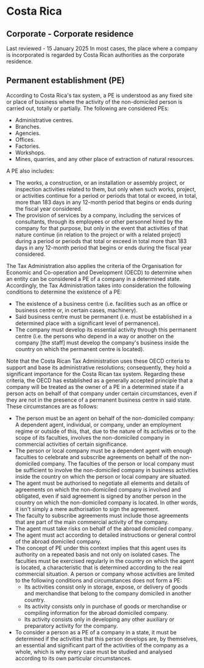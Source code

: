 # Costa Rica
## Corporate - Corporate residence
Last reviewed - 15 January 2025
In most cases, the place where a company is incorporated is regarded by Costa Rican authorities as the corporate residence.
## Permanent establishment (PE)
According to Costa Rica's tax system, a PE is understood as any fixed site or place of business where the activity of the non-domiciled person is carried out, totally or partially.
The following are considered PEs:
  * Administrative centres.
  * Branches.
  * Agencies.
  * Offices.
  * Factories.
  * Workshops.
  * Mines, quarries, and any other place of extraction of natural resources.


A PE also includes:
  * The works, a construction, or an installation or assembly project, or inspection activities related to them, but only when such works, project, or activities continue for a period or periods that total or exceed, in total, more than 183 days in any 12-month period that begins or ends during the fiscal year considered.
  * The provision of services by a company, including the services of consultants, through its employees or other personnel hired by the company for that purpose, but only in the event that activities of that nature continue (in relation to the project or with a related project) during a period or periods that total or exceed in total more than 183 days in any 12-month period that begins or ends during the fiscal year considered.


The Tax Administration also applies the criteria of the Organisation for Economic and Co-operation and Development (OECD) to determine when an entity can be considered a PE of a company in a determined state. Accordingly, the Tax Administration takes into consideration the following conditions to determine the existence of a PE:
  * The existence of a business centre (i.e. facilities such as an office or business centre or, in certain cases, machinery).
  * Said business centre must be permanent (i.e. must be established in a determined place with a significant level of permanence).
  * The company must develop its essential activity through this permanent centre (i.e. the persons who depend in a way or another on the company [the staff] must develop the company's business inside the country on which the permanent centre is located).


Note that the Costa Rican Tax Administration uses these OECD criteria to support and base its administrative resolutions; consequently, they hold a significant importance for the Costa Rican tax system. Regarding these criteria, the OECD has established as a generally accepted principle that a company will be treated as the owner of a PE in a determined state if a person acts on behalf of that company under certain circumstances, even if they are not in the presence of a permanent business centre in said state. These circumstances are as follows:
  * The person must be an agent on behalf of the non-domiciled company: A dependent agent, individual, or company, under an employment regime or outside of this, that, due to the nature of its activities or to the scope of its faculties, involves the non-domiciled company in commercial activities of certain significance.
  * The person or local company must be a dependent agent with enough faculties to celebrate and subscribe agreements on behalf of the non-domiciled company. The faculties of the person or local company must be sufficient to involve the non-domiciled company in business activities inside the country on which the person or local company are situated.
  * The agent must be authorised to negotiate all elements and details of agreements on which the non-domiciled company is involved and obligated, even if said agreement is signed by another person in the country on which the non-domiciled company is located. In other words, it isn't simply a mere authorisation to sign the agreement.
  * The faculty to subscribe agreements must include those agreements that are part of the main commercial activity of the company.
  * The agent must take risks on behalf of the abroad domiciled company.
  * The agent must act according to detailed instructions or general control of the abroad domiciled company.
  * The concept of PE under this context implies that this agent uses its authority on a repeated basis and not only on isolated cases. The faculties must be exercised regularly in the country on which the agent is located, a characteristic that is determined according to the real commercial situation. A person or company whose activities are limited to the following conditions and circumstances does not form a PE: 
    * Its activities consist only in storage, expose, or delivery of goods and merchandise that belong to the company domiciled in another country.
    * Its activity consists only in purchase of goods or merchandise or compiling information for the abroad domiciled company.
    * Its activity consists only in developing any other auxiliary or preparatory activity for the company.
  * To consider a person as a PE of a company in a state, it must be determined if the activities that this person develops are, by themselves, an essential and significant part of the activities of the company as a whole, which is why every case must be studied and analysed according to its own particular circumstances.


